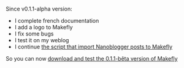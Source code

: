 Since v0.1.1-alpha version:

  * I complete french documentation
  * I add a logo to Makefly
  * I fix some bugs
  * I test it on my weblog
  * I continue [the script that import Nanoblogger posts to Makefly](http://git.dossmann.net/blogbox/nb2makefly.git/ "Go to git repository of nb2makefly script")

So you can now [download and test the 0.1.1-bêta version of Makefly](${BLOG_URL}/makefly_0.1.1-beta.zip "Download 0.1.1-bêta version of Makefly")
